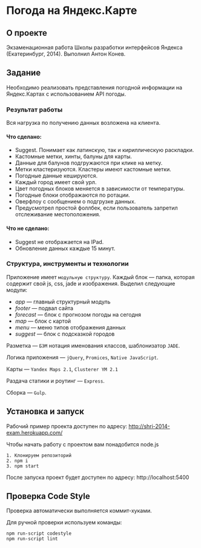 # Погода на Яндекс.Карте

## О проекте
Экзаменационная работа Школы разработки интерфейсов Яндекса (Екатеринбург, 2014).
Выполнил Антон Конев.

## Задание
Необходимо реализовать представления погодной информации на Яндекс.Картах c использованием API погоды.

### Результат работы
Вся нагрузка по получению данных возложена на клиента.

#### Что сделано:
- Suggest. Понимает как латинскую, так и кириллическую раскладки.
- Кастомные метки, хинты, балуны для карты.
- Данные для балунов подгружаются при клике на метку. 
- Метки кластеризуются. Кластеры имеют кастомные метки.
- Погодные данные кешируются.
- Каждый город имеет свой урл.
- Цвет погодных блоков меняется в зависимости от температуры.
- Погодные блоки отображаются по ротации.
- Оверфлоу с сообщением о подгрузке данных.
- Предусмотрел простой фоллбек, если пользователь запретил отслеживание местоположения.

#### Что не сделано:
- Suggest не отображается на IPad.
- Обновление данных каждые 15 минут.

### Структура, инструменты и технологии
Приложение имеет `модульную структуру`. Каждый блок — папка, которая содержит свой js, css, jade и изображения.
Выделил следующие модули:
 - *app* — главный структурный модуль
 - *footer* — подвал сайта
 - *forecast* — блок с прогнозом погоды на сегодня
 - *map* — блок с картой
 - *menu* — меню типов отображения данных
 - *suggest* — блок с подсказкой городов

Разметка — `БЭМ` нотация именования классов, шаблонизатор `JADE`.

Логика приложения — `jQuery`, `Promices`, `Native JavaScript`.

Карты — `Yandex Maps 2.1`, `Clusterer YM 2.1` 

Раздача статики и роутинг — `Express`.

Сборка — `Gulp`.

## Установка и запуск
Рабочий пример проекта доступен по адресу: http://shri-2014-exam.herokuapp.com/

Чтобы начать работу с проектом вам понадобится node.js
```
1. Клонируем репозиторий
2. npm i
3. npm start
```
После запуска проект будет доступен по адресу: http://localhost:5400

## Проверка Code Style
Проверка автоматически выполняется коммит-хуками.

Для ручной проверки используем команды:
```
npm run-script codestyle
npm run-script lint
```
